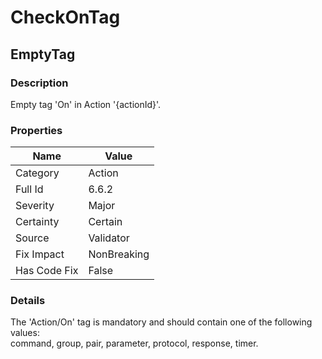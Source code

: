 ﻿---  
uid: Validator_6_6_2  
---

# CheckOnTag

## EmptyTag

### Description

Empty tag 'On' in Action '{actionId}'.

### Properties

| Name         | Value       |
| ------------ | ----------- |
| Category     | Action      |
| Full Id      | 6.6.2       |
| Severity     | Major       |
| Certainty    | Certain     |
| Source       | Validator   |
| Fix Impact   | NonBreaking |
| Has Code Fix | False       |

### Details

The 'Action\/On' tag is mandatory and should contain one of the following values:  
command, group, pair, parameter, protocol, response, timer.

